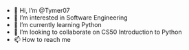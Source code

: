 - 👋 Hi, I’m @Tymer07
- 👀 I’m interested in Software Engineering
- 🌱 I’m currently learning Python
- 💞️ I’m looking to collaborate on CS50 Introduction to Python
- 📫 How to reach me 

<!---
Tymer07/Tymer07 is a ✨ special ✨ repository because its `README.md` (this file) appears on your GitHub profile.
You can click the Preview link to take a look at your changes.
--->
